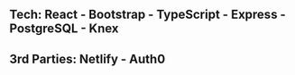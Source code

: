 
## Tech: React - Bootstrap - TypeScript - Express - PostgreSQL - Knex
## 3rd Parties: Netlify - Auth0

